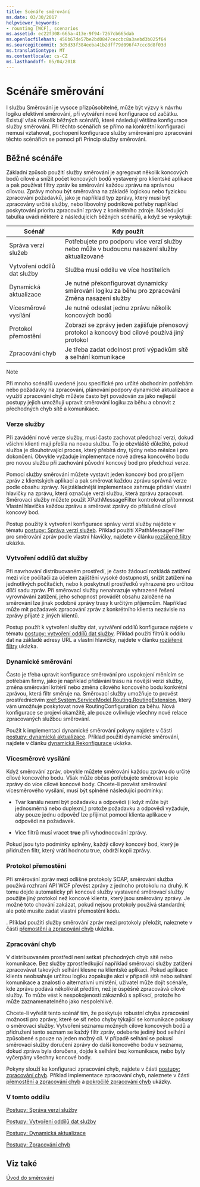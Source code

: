 ```yaml
---
title: Scénáře směrování
ms.date: 03/30/2017
helpviewer_keywords:
- rounting [WCF], scenarios
ms.assetid: ec22f308-665a-413e-9f94-7267cb665dab
ms.openlocfilehash: 458b67de57be2bd0847ceccbc8a3aebd3b025f64
ms.sourcegitcommit: 3d5d33f384eeba41b2dff79d096f47ccc8d8f03d
ms.translationtype: MT
ms.contentlocale: cs-CZ
ms.lasthandoff: 05/04/2018
---
```

# <a name="routing-scenarios"></a>Scénáře směrování
I službu Směrování je vysoce přizpůsobitelné, může být výzvy k návrhu logiku efektivní směrování, při vytváření nové konfigurace od začátku.  Existují však několik běžných scénářů, které následují většina konfigurace služby směrování. Při těchto scénářích se přímo na konkrétní konfiguraci nemusí vztahovat, pochopení konfigurace služby směrování pro zpracování těchto scénářích se pomoci při Princip služby směrování.  
  
## <a name="common-scenarios"></a>Běžné scénáře  
 Základní způsob použití služby směrování je agregovat několik koncových bodů cílové a snížit počet koncových bodů vystavený pro klientské aplikace a pak používat filtry zpráv ke směrování každou zprávu na správnou cílovou. Zprávy mohou být směrována na základě logickou nebo fyzickou zpracování požadavků, jako je například typ zprávy, který musí být zpracovány určité služby, nebo libovolný podnikové potřeby například poskytování prioritu zpracování zprávy z konkrétního zdroje. Následující tabulka uvádí některé z následujících běžných scénářů, a když se vyskytují:  
  
|Scénář|Kdy použít|  
|--------------|--------------|  
|Správa verzí služeb|Potřebujete pro podporu více verzí služby nebo může v budoucnu nasazení služby aktualizované|  
|Vytvoření oddílů dat služby|Služba musí oddílu ve více hostitelích|  
|Dynamická aktualizace|Je nutné překonfigurovat dynamicky směrování logiku za běhu pro zpracování Změna nasazení služby|  
|Vícesměrové vysílání|Je nutné odeslat jednu zprávu několik koncových bodů|  
|Protokol přemostění|Zobrazí se zprávy jeden zajišťuje přenosový protokol a koncový bod cílové používá jiný protokol|  
|Zpracování chyb|Je třeba zadat odolnost proti výpadkům sítě a selhání komunikace|  
  
> [!NOTE]
>  Při mnoho scénářů uvedené jsou specifické pro určité obchodním potřebám nebo požadavky na zpracování, plánování podpory dynamické aktualizace a využití zpracování chyb můžete často být považován za jako nejlepší postupy jejich umožňují upravit směrování logiku za běhu a obnovit z přechodných chyb sítě a komunikace.  
  
### <a name="service-versioning"></a>Verze služby  
 Při zavádění nové verze služby, musí často zachovat předchozí verzi, dokud všichni klienti mají přešla na novou službu. To je obzvláště důležité, pokud služba je dlouhotrvající proces, který přebírá dny, týdny nebo měsíce i pro dokončení. Obvykle vyžaduje implementace nové adresa koncového bodu pro novou službu při zachování původní koncový bod pro předchozí verze.  
  
 Pomocí služby směrování můžete vystavit jeden koncový bod pro příjem zpráv z klientských aplikací a pak směrovat každou zprávu správná verze podle obsahu zprávy. Nejzákladnější implementace zahrnuje přidání vlastní hlavičky na zprávu, která označuje verzi službu, která zprávu zpracovat. Směrovací služby můžete použít XPathMessageFilter kontrolovat přítomnost Vlastní hlavička každou zprávu a směrovat zprávy do příslušné cílové koncový bod.  
  
 Postup použitý k vytvoření konfigurace správy verzí služby najdete v tématu [postupy: Správa verzí služeb](../../../../docs/framework/wcf/feature-details/how-to-service-versioning.md). Příklad použití XPathMessageFilter pro směrování zpráv podle vlastní hlavičky, najdete v článku [rozšířené filtry](../../../../docs/framework/wcf/samples/advanced-filters.md) ukázka.  
  
### <a name="service-data-partitioning"></a>Vytvoření oddílů dat služby  
 Při navrhování distribuovaném prostředí, je často žádoucí rozkládá zatížení mezi více počítači za účelem zajištění vysoké dostupnosti, snížit zatížení na jednotlivých počítačích, nebo k poskytnutí prostředků vyhrazené pro určitou dílčí sadu zpráv. Při směrovací služby nenahrazuje vyhrazené řešení vyrovnávání zatížení, jeho schopnost provádět obsahu založené na směrování lze jinak podobné zprávy trasy k určitým příjemcům. Například může mít požadavek zpracování zpráv z konkrétního klienta nezávisle na zprávy přijaté z jiných klientů.  
  
 Postup použít k vytvoření služby dat, vytváření oddílů konfigurace najdete v tématu [postupy: vytvoření oddílů dat služby](../../../../docs/framework/wcf/feature-details/how-to-service-data-partitioning.md). Příklad použití filtrů k oddílu dat na základě adresy URL a vlastní hlavičky, najdete v článku [rozšířené filtry](../../../../docs/framework/wcf/samples/advanced-filters.md) ukázka.  
  
### <a name="dynamic-routing"></a>Dynamické směrování  
 Často je třeba upravit konfigurace směrování pro uspokojení měnícím se potřebám firmy, jako je například přidávání trasu na novější verzi služby, změna směrování kritérií nebo změna cílového koncového bodu konkrétní zprávou, která filtr směruje na. Směrovací služby umožňuje to provést prostřednictvím <xref:System.ServiceModel.Routing.RoutingExtension>, který vám umožňuje poskytovat nové RoutingConfiguration za běhu. Nová konfigurace se projeví okamžitě, ale pouze ovlivňuje všechny nové relace zpracovaných službou směrování.  
  
 Použít k implementaci dynamické směrování pokyny najdete v části [postupy: dynamická aktualizace](../../../../docs/framework/wcf/feature-details/how-to-dynamic-update.md). Příklad použití dynamické směrování, najdete v článku [dynamická Rekonfigurace](../../../../docs/framework/wcf/samples/dynamic-reconfiguration.md) ukázka.  
  
### <a name="multicast"></a>Vícesměrové vysílání  
 Když směrování zpráv, obvykle můžete směrování každou zprávu do určité cílové koncového bodu.  Však může občas potřebujete směrovat kopie zprávy do více cílové koncové body. Chcete-li provést směrování vícesměrového vysílání, musí být splněné následující podmínky:  
  
-   Tvar kanálu nesmí být požadavku a odpovědi (i když může být jednosměrná nebo duplexní,) protože požadavku a odpovědi vyžaduje, aby pouze jednu odpověď lze přijímat pomocí klienta aplikace v odpovědi na požadavek.  
  
-   Více filtrů musí vracet **true** při vyhodnocování zprávy.  
  
 Pokud jsou tyto podmínky splněny, každý cílový koncový bod, který je přidružen filtr, který vrátí hodnotu true, obdrží kopii zprávy.  
  
### <a name="protocol-bridging"></a>Protokol přemostění  
 Při směrování zpráv mezi odlišné protokoly SOAP, směrování služba používá rozhraní API WCF převést zprávy z jednoho protokolu na druhý. K tomu dojde automaticky při koncové služby vystavené směrovací služby použijte jiný protokol než koncové klienta, který jsou směrovány zprávy. Je možné toto chování zakázat, pokud nejsou protokoly používá standardní; ale poté musíte zadat vlastní přemostění kódu.  
  
 . Příklad použití služby směrování zpráv mezi protokoly přeložit, naleznete v části [přemostění a zpracování chyb](../../../../docs/framework/wcf/samples/bridging-and-error-handling.md) ukázka.  
  
### <a name="error-handling"></a>Zpracování chyb  
 V distribuovaném prostředí není setkat přechodných chyb sítě nebo komunikace. Bez služby zprostředkující například směrovací služby zatížení zpracovávat takových selhání klesne na klientské aplikaci. Pokud aplikace klienta neobsahuje určitou logiku zopakujte akci v případě sítě nebo selhání komunikace a znalosti o alternativní umístění, uživatel může dojít scénáře, kde zprávu podává několikrát předtím, než je úspěšně zpracovává cílové služby. To může vést k nespokojenosti zákazníků s aplikací, protože ho může zaznamenatelného jako nespolehlivé.  
  
 Chcete-li vyřešit tento scénář tím, že poskytuje robustní chyba zpracování možnosti pro zprávy, které se síť nebo chyby týkající se komunikace pokusy o směrovací služby. Vytvoření seznamu možných cílové koncových bodů a přidružení tento seznam se každý filtr zpráv, odeberte jediný bod selhání způsobené s pouze na jeden možný cíl. V případě selhání se pokusí směrovací služby doručení zprávy do další koncového bodu v seznamu, dokud zpráva byla doručena, dojde k selhání bez komunikace, nebo byly vyčerpány všechny koncové body.  
  
 Pokyny slouží ke konfiguraci zpracování chyb, najdete v části [postupy: zpracování chyb](../../../../docs/framework/wcf/feature-details/how-to-error-handling.md). Příklad implementace zpracování chyb, naleznete v části [přemostění a zpracování chyb](../../../../docs/framework/wcf/samples/bridging-and-error-handling.md) a [pokročilé zpracování chyb](../../../../docs/framework/wcf/samples/advanced-error-handling.md) ukázky.  
  
### <a name="in-this-section"></a>V tomto oddílu  
 [Postupy: Správa verzí služby](../../../../docs/framework/wcf/feature-details/how-to-service-versioning.md)  
  
 [Postupy: Vytvoření oddílů dat služby](../../../../docs/framework/wcf/feature-details/how-to-service-data-partitioning.md)  
  
 [Postupy: Dynamická aktualizace](../../../../docs/framework/wcf/feature-details/how-to-dynamic-update.md)  
  
 [Postupy: Zpracování chyb](../../../../docs/framework/wcf/feature-details/how-to-error-handling.md)  
  
## <a name="see-also"></a>Viz také  
 [Úvod do směrování](../../../../docs/framework/wcf/feature-details/routing-introduction.md)
